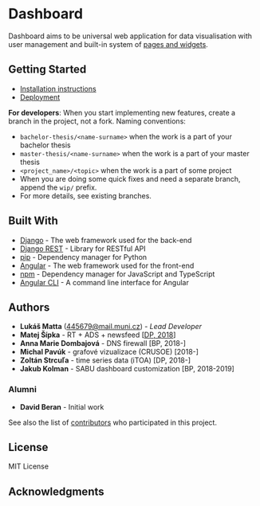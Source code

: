 # Dashboard

Dashboard aims to be universal web application for data visualisation with user management and
built-in system of [pages and widgets](https://gitlab.ics.muni.cz/CSIRT-MU/dashboard/wikis/home#panels-and-widgets).

## Getting Started

* [Installation instructions](https://gitlab.ics.muni.cz/CSIRT-MU/dashboard/wikis/Getting-started)
* [Deployment](https://gitlab.ics.muni.cz/CSIRT-MU/dashboard/wikis/Deployment)

**For developers**: When you start implementing new features, create a branch in the project, not a fork. Naming conventions:
  * `bachelor-thesis/<name-surname>` when the work is a part of your bachelor thesis
  * `master-thesis/<name-surname>` when the work is a part of your master thesis
  * `<project_name>/<topic>` when the work is a part of some project
  * When you are doing some quick fixes and need a separate branch, append the `wip/` prefix.
  * For more details, see existing branches.
  
## Built With

* [Django](https://www.djangoproject.com/) - The web framework used for the back-end
* [Django REST](http://www.django-rest-framework.org/) - Library for RESTful API
* [pip](https://pypi.python.org/pypi/pip) - Dependency manager for Python
* [Angular](https://angular.io/) - The web framework used for the front-end
* [npm](https://docs.npmjs.com/) - Dependency manager for JavaScript and TypeScript
* [Angular CLI](https://cli.angular.io/) - A command line interface for Angular


## Authors

* **Lukáš Matta** (445679@mail.muni.cz) - *Lead Developer*
* **Matej Šípka** - RT + ADS + newsfeed [[DP, 2018](https://is.muni.cz/auth/th/ant0e/)]
* **Anna Marie Dombajová** - DNS firewall [BP, 2018-]
* **Michal Pavúk** - grafové vizualizace (CRUSOE) [2018-]
* **Zoltán Strcuľa** - time series data (iTOA) [DP, 2018-]
* **Jakub Kolman** - SABU dashboard customization [BP, 2018-2019]

### Alumni
* **David Beran** - Initial work

See also the list of [contributors](https://gitlab.ics.muni.cz/CSIRT-MU/dashboard/graphs/master) who participated in this project.

## License

MIT License

## Acknowledgments


<!-- # Dashboard

Used technologies:
* Python 3.6, Django 1.11 for back-end
* Angular 4.2 for front-end

Front-end is stored in folder `frontend`. Angular is used, so run project using CLI. You need [npm](https://nodejs.org/en/) to use Angular.

```
cd frontend
npm install
ng serve
```

## Vagrant
You don't have to install Python to your local development environment. All you need is [Vagrant](https://www.vagrantup.com/) installed.

```
vagrant up
```

Now check that you can see Angular app on [http://localhost:8080](http://localhost:8080). If you get eror 403 (Forbidden), it means you probably do not have Angular app builded (folder `frontend/dist` is empty or does not exist). To fix this, build your app.
```
cd frontend
ng build
```

Also if you initialize Django project (see below), you should see Django app on [http://localhost:8000](http://localhost:8000). If Django is not used (folder `backend` is empty), then you should see error 403 (Forbidden), which is correct behavior.

## Django
Recommended way to initialize and use Django in your project is to use prepared Vagrant box and virtualenv inside it.

```
vagrant up
vagrant ssh
```

You should see `(django-venv)` at the begining of your bash prompt, which means virtualenv is activated. If you don't, then activate it manually.

```
source ~/django-venv/bin/activate
```

Now you are ready to create your Django project (replace `PROJECT_NAME` with name of your project). Don't forget that dot at the end - really important!

```
cd /srv/backend
django-admin startproject PROJECT_NAME .
```

Now edit `vagrant/playbook.yml` - find line starting with `backend_app:` and replace the text with `backend_app: /srv/backend/PROJECT_NAME`.

### Django database
Create migration and admin user.
```
cd /srv/backend
python manage.py migrate
python manage.py createsuperuser
```

### Static files
Generate Django static files.
```
cd /srv/backend
python manage.py collectstatic
```

Add following line into `backend/PROJECT_NAME/PROJECT_NAME/settings.py`.

```python
STATIC_ROOT = BASE_DIR + "/static/"
```

### pip packages
It is important NOT to install pip packages manually in your vagrant box nor your local environment. Use ansible to do it for you and anybody else working on this project. Simply add package name and version into `backend/requirements.txt` file. This is common Python practice.

## Notes
You have some neat aliases at hand inside vagrant box. Feel free to add some more
```
alias cdb="cd /srv/backend"
alias django="python manage.py"
```

HACK! Sqlite database file may not be writable for both vagrant and apache. You can solve it by
```
chmod g+w /srv/backend/db.sqlite3
```

HACK! you have tu manually reload Apache (or provision Vagrant box) after backend code changes to apply them by `sudo service apache2 reload`. TODO fix this! 

```
## Mock REST api
you can globaly install json-server from https://github.com/typicode/json-server and run server that helps simulate calls
to get external REST api containing  mock data, that is stored in frontend/src/mockdata/db.json
to start up json server you need to run
cd .\frontend\
npm run json:server
it will set up local json-server on localhost:3000

-->
